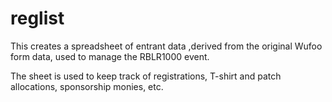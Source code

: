 # reglist

This creates a spreadsheet of entrant data ,derived from the original Wufoo form data, used to manage the RBLR1000 event.

The sheet is used to keep track of registrations, T-shirt and patch allocations, sponsorship monies, etc.
